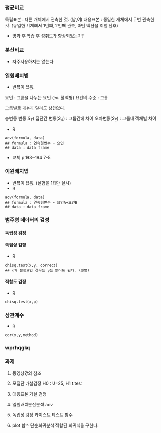 

### 평균비교
독립표본 : 다른 개체에서 관측한 것. (남,여)
대응표본 : 동일한 개체에서 두번 관측한 것. (동일한 기계에서 1번째, 2번째 관측, 어떤 액션을 취한 전후)
  - 방과 후 학습 후 성취도가 향상되었는가?

### 분산비교 

* 자주사용하지는 않는다.

### 일원배치법

* 반복이 있음.

요인 : 그룹을 나누는 요인 (ex. 혈액형)
요인의 수준 : 그룹
 
그룹별로 개수가 달라도 상관없다.

총변동 변동($S_T$) 
집단간 변동($S_A$) : 그룹간에 차이
오차변동($S_E$) : 그룹내 객체별 차이

* R
~~~
aov(formula, data)   
## formula : 연속형변수 ~ 요인
## data : data frame
~~~
* 교체 p.193~194 7-5


### 이원배치법

* 반복이 없음. (실험을 1회만 실시)
* R
~~~
aov(formula, data)
## formula : 연속형변수 ~ 요인A+요인B
## data : data frame
~~~

### 범주형 데이터의 검정

#### 독립성 검정



#### 독립성 검정

* R
~~~
chisq.test(x,y, correct)
## x가 분할표인 경우는 y는 없어도 된다. (행렬)
~~~

#### 적합도 검정

* R
~~~
chisq.test(x,p)
~~~

### 상관계수

* R
~~~
cor(x,y,method)
~~~


### wprhqgkq

### 과제

1. 동영상강의 참조

2. 모집단 가설검정 H0 : U=25, H1
    t.test

3. 대응표본 가설 검정

4. 일원배치분산분석 aov

5. 독립성 검정 카이스트 테스트 함수

6. plot 함수 
단순회귀분석 
적합된 회귀식을 구한다.


